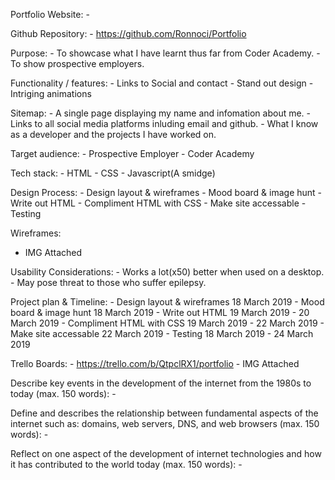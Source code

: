 Portfolio Website:
    -   

Github Repository:
    -   https://github.com/Ronnoci/Portfolio

Purpose:
    -   To showcase what I have learnt thus far from Coder Academy.
    -   To show prospective employers.

Functionality / features:
    -   Links to Social and contact
    -   Stand out design
    -   Intriging animations

Sitemap:
    -   A single page displaying my name and infomation about me. 
    -   Links to all social media platforms inluding email and github. 
    -   What I know as a developer and the projects I have worked on.

Target audience:
    -   Prospective Employer
    -   Coder Academy 

Tech stack:
    -   HTML 
    -   CSS 
    -   Javascript(A smidge)

Design Process:
    -   Design layout & wireframes
    -   Mood board & image hunt
    -   Write out HTML
    -   Compliment HTML with CSS
    -   Make site accessable
    -   Testing

Wireframes:
   -    IMG Attached

Usability Considerations:
    -   Works a lot(x50) better when used on a desktop.
    -   May pose threat to those who suffer epilepsy.

Project plan & Timeline:
    -   Design layout & wireframes      18 March 2019
    -   Mood board & image hunt         18 March 2019
    -   Write out HTML                  19 March 2019 - 20 March 2019
    -   Compliment HTML with CSS        19 March 2019 - 22 March 2019
    -   Make site accessable            22 March 2019
    -   Testing                         18 March 2019 - 24 March 2019

Trello Boards:
    -   https://trello.com/b/QtpclRX1/portfolio
    -   IMG Attached

Describe key events in the development of the internet from the 1980s to today (max. 150 words):
    -   

Define and describes the relationship between fundamental aspects of the internet such as: domains, web servers, DNS, and web browsers (max. 150 words):
    -   

Reflect on one aspect of the development of internet technologies and how it has contributed to the world today (max. 150 words):
    -   